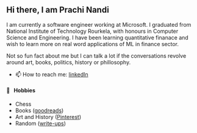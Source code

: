 
 <h2> Hi there, I am Prachi Nandi </a> </h2>
  <p> I am currently a software engineer working at Microsoft. I graduated from National Institute of Technology Rourkela, with honours in Computer Science and Engineering.
 I have been learning quantitative finanace and wish to learn more on real word applications of ML in finance sector. 
   
  Not so fun fact about me but I can talk a lot if the conversations revolve around art, books, politics, history or phillosophy.
 
 </p>
 
 - 📫 How to reach me: [linkedIn](https://www.linkedin.com/in/prachi-nandi-461641198/)
 
 

 #### 🧡 &nbsp;&nbsp;Hobbies

* Chess
* Books ([goodreads](https://www.goodreads.com/user/show/155288657-prachi-nandi))
* Art and History ([Pinterest](https://pin.it/5ONeJKv))
* Random ([write-ups](https://medium.com/@prachinandi))

